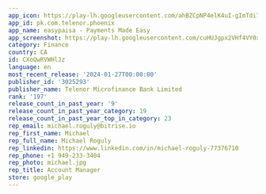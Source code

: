 ```yaml
---
app_icon: https://play-lh.googleusercontent.com/ahBZCpNP4elK4uI-gImTdi7pLpEwZUMLFngwCfWWHlzOI1GZqwipiv_ekRT--mDcVg4
app_id: pk.com.telenor.phoenix
app_name: easypaisa - Payments Made Easy
app_screenshot: https://play-lh.googleusercontent.com/cuHUJgpx2VHf4VY0xnqvf2qxBaNEkwCh0xByTMpslDlN_JmgtNzb75pxOqQpY24cV50
category: Finance
country: CA
id: CXoQwRVWHlJz
language: en
most_recent_release: '2024-01-27T00:00:00'
publisher_id: '3025293'
publisher_name: Telenor Microfinance Bank Limited
rank: '197'
release_count_in_past_year: '9'
release_count_in_past_year_category: 19
release_count_in_past_year_top_in_category: 23
rep_email: michael.roguly@bitrise.io
rep_first_name: Michael
rep_full_name: Michael Roguly
rep_linkedin: https://www.linkedin.com/in/michael-roguly-77376710
rep_phone: +1 949-233-3404
rep_photo: michael.jpg
rep_title: Account Manager
store: google_play
---
```

